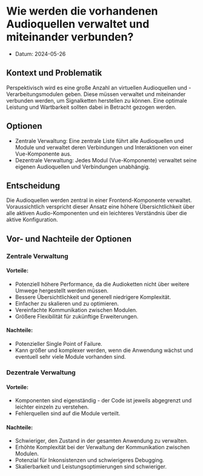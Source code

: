 # Wie werden die vorhandenen Audioquellen verwaltet und miteinander verbunden?

* Datum: 2024-05-26

## Kontext und Problematik

Perspektivisch wird es eine große Anzahl an virtuellen Audioquellen und -Verarbeitungsmodulen geben. Diese müssen verwaltet und miteinander verbunden werden, um Signalketten herstellen zu können. Eine optimale Leistung und Wartbarkeit sollten dabei in Betracht gezogen werden.


## Optionen

* Zentrale Verwaltung: Eine zentrale Liste führt alle Audioquellen und Module und verwaltet deren Verbindungen und Interaktionen von einer Vue-Komponente aus.
* Dezentrale Verwaltung: Jedes Modul (Vue-Komponente) verwaltet seine eigenen Audioquellen und Verbindungen unabhängig.

## Entscheidung

Die Audioquellen werden zentral in einer Frontend-Komponente verwaltet. Voraussichtlich verspricht dieser Ansatz eine höhere Übersichtlichkeit über alle aktiven Audio-Komponenten und ein leichteres Verständnis über die aktive Konfiguration.

## Vor- und Nachteile der Optionen

### Zentrale Verwaltung

#### Vorteile:
* Potenziell höhere Performance, da die Audioketten nicht über weitere Umwege hergestellt werden müssen.
* Bessere Übersichtlichkeit und generell niedrigere Komplexität.
* Einfacher zu skalieren und zu optimieren.
* Vereinfachte Kommunikation zwischen Modulen.
* Größere Flexibilität für zukünftige Erweiterungen.

#### Nachteile:
* Potenzieller Single Point of Failure.
* Kann größer und komplexer werden, wenn die Anwendung wächst und eventuell sehr viele Module vorhanden sind.


### Dezentrale Verwaltung

#### Vorteile:
* Komponenten sind eigenständig - der Code ist jeweils abgegrenzt und leichter einzeln zu verstehen.
* Fehlerquellen sind auf die Module verteilt.

#### Nachteile:
* Schwieriger, den Zustand in der gesamten Anwendung zu verwalten.
* Erhöhte Komplexität bei der Verwaltung der Kommunikation zwischen Modulen.
* Potenzial für Inkonsistenzen und schwierigeres Debugging.
* Skalierbarkeit und Leistungsoptimierungen sind schwieriger.

